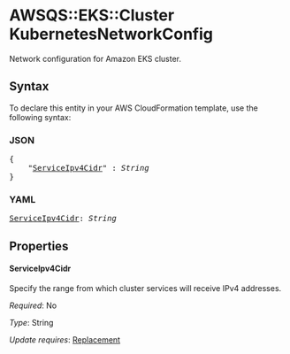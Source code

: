 # AWSQS::EKS::Cluster KubernetesNetworkConfig

Network configuration for Amazon EKS cluster.



## Syntax

To declare this entity in your AWS CloudFormation template, use the following syntax:

### JSON

<pre>
{
    "<a href="#serviceipv4cidr" title="ServiceIpv4Cidr">ServiceIpv4Cidr</a>" : <i>String</i>
}
</pre>

### YAML

<pre>
<a href="#serviceipv4cidr" title="ServiceIpv4Cidr">ServiceIpv4Cidr</a>: <i>String</i>
</pre>

## Properties

#### ServiceIpv4Cidr

Specify the range from which cluster services will receive IPv4 addresses.

_Required_: No

_Type_: String

_Update requires_: [Replacement](https://docs.aws.amazon.com/AWSCloudFormation/latest/UserGuide/using-cfn-updating-stacks-update-behaviors.html#update-replacement)

